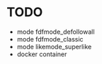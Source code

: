 # TODO

* mode fdfmode_defollowall
* mode fdfmode_classic
* mode likemode_superlike
* docker container
